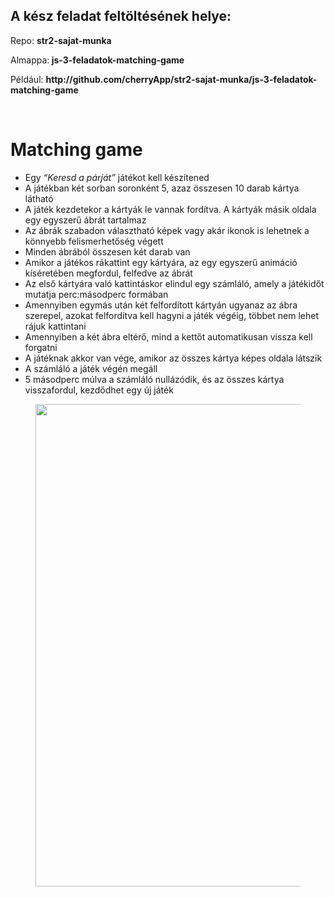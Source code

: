 <div class="fr-view">
<h2>A kész feladat feltöltésének helye:</h2>
<p>Repo: <strong>str2-sajat-munka</strong></p>
<p>Almappa:<strong>&nbsp;js-3-feladatok-matching-game</strong></p>
<p>Például: <strong>http://github</strong><strong>.com/cherryApp/</strong><strong>str2-sajat-munka/<strong>js-3-feladatok-<strong>matching-game</strong></strong></strong></p>
<p><br></p>
<h1 id="pair-game">Matching game</h1>
<ul>
<li>Egy <em>“Keresd a párját”</em> játékot kell készítened</li>
<li>A játékban két sorban soronként 5, azaz összesen 10 darab kártya látható</li>
<li>A játék kezdetekor a kártyák le vannak fordítva. A kártyák másik oldala egy egyszerű ábrát tartalmaz</li>
<li>Az ábrák szabadon választható képek vagy akár ikonok is lehetnek a könnyebb felismerhetőség végett</li>
<li>Minden ábrából összesen két darab van</li>
<li>Amikor a játékos rákattint egy kártyára, az egy egyszerű animáció kíséretében megfordul, felfedve az ábrát</li>
<li>Az első kártyára való kattintáskor elindul egy számláló, amely a játékidőt mutatja perc:másodperc formában</li>
<li>Amennyiben egymás után két felfordított kártyán ugyanaz az ábra szerepel, azokat felfordítva kell hagyni a játék végéig, többet nem lehet rájuk kattintani</li>
<li>Amennyiben a két ábra eltérő, mind a kettőt automatikusan vissza kell forgatni</li>
<li>A játéknak akkor van vége, amikor az összes kártya képes oldala látszik</li>
<li>A számláló a játék végén megáll</li>
<li>5 másodperc múlva a számláló nullázódik, és az összes kártya visszafordul, kezdődhet egy új játék</li>
</ul>
<figure><img src="https://files.cdn.thinkific.com/file_uploads/219412/images/ffa/45c/a7c/pair-game.jpg" style="width: 772px;" class="fr-fic fr-dib fr-fil" srcset="https://files.cdn.thinkific.com/file_uploads/219412/images/ffa/45c/a7c/pair-game.jpg?width=1920 1x, https://files.cdn.thinkific.com/file_uploads/219412/images/ffa/45c/a7c/pair-game.jpg?width=1920&amp;dpr=2 2x, https://files.cdn.thinkific.com/file_uploads/219412/images/ffa/45c/a7c/pair-game.jpg?width=1920&amp;dpr=3 3x"><figcaption><br></figcaption></figure>
</div>